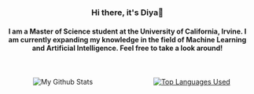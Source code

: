 <div align="center">
  <h3>Hi there, it's Diya👋</h3>
  <h4>I am a Master of Science student at the University of California, Irvine. I am currently expanding my knowledge in the field of Machine Learning and Artificial Intelligence. Feel free to take a look around!</h4>
</div>
<br>
<br>
<div align="center">
  <div style="display: flex; justify-content: center; align-items: center;">
    <div style="flex: 1; margin-right: 10px;">
      <img alt="My Github Stats" src="https://github-readme-stats.vercel.app/api?username=DiyadotSaha&show_icons=true&hide_border=true&hide=stars,prs,issues&count_private=true&rank_icon=github&theme=radical">
    </div>
    <div style="flex: 1; margin-left: 10px;">
      <a href="https://github.com/anuraghazra/github-readme-stats">
        <img alt="Top Languages Used" src="https://github-readme-stats.vercel.app/api/top-langs/?username=DiyadotSaha&theme=radical&layout=pie&hide_border=true&hide=jupiter%20notebook">
      </a>
    </div>
  </div>
</div>











<!--
<div align="center">
  <h4>Connect with me: </h4>
  <a href="https://www.linkedin.com/in/diya-saha/" target="_blank"><img align="left" alt="LinkedIn" width="22px" src="https://image.flaticon.com/icons/png/512/174/174857.png"/></a>
</div>
**DiyadotSaha/DiyadotSaha** is a ✨ _special_ ✨ repository because its `README.md` (this file) appears on your GitHub profile.
Here are some ideas to get you started:
Streak: [![GitHub Streak](https://streak-stats.demolab.com/?user=DiyadotSaha&theme=transparent&hide_longest_streak=true&hide_total_contributions=true)](https://git.io/streak-stats)

- 🔭 I’m currently working on ...
- 🌱 I’m currently learning ...
- 👯 I’m looking to collaborate on ...
- 🤔 I’m looking for help with ...
- 💬 Ask me about ...
- 📫 How to reach me: ...
- 😄 Pronouns: ...
- ⚡ Fun fact: ...
-->
